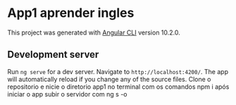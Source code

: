 # App1 aprender ingles

This project was generated with [Angular CLI](https://github.com/angular/angular-cli) version 10.2.0.

## Development server

Run `ng serve` for a dev server. Navigate to `http://localhost:4200/`.
The app will automatically reload if you change any of the source files.
Clone o repositorio e nicie o diretorio app1  no terminal com os comandos npm i
após iniciar o app subir o servidor com ng s -o
   
